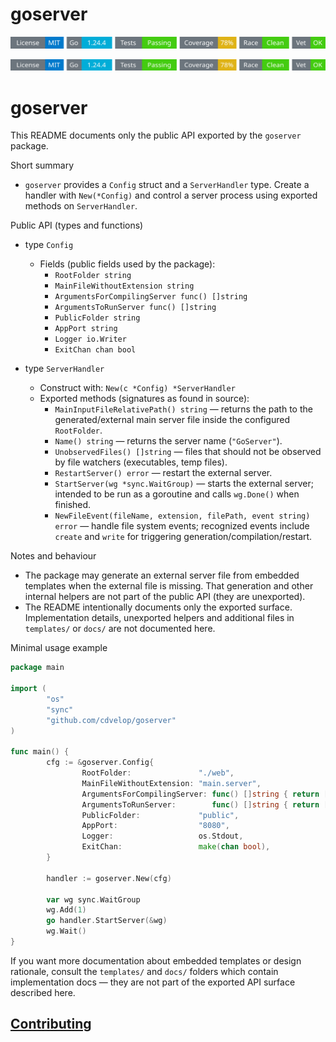 # goserver
<!-- START_SECTION:BADGES_SECTION -->
<a href="docs/img/badges.svg"><img src="docs/img/badges.svg" alt="Project Badges" title="Generated by badges.sh from github.com/cdvelop/devscripts"></a>
<!-- END_SECTION:BADGES_SECTION -->
<!-- START_SECTION:BADGES_SECTION -->
<a href="docs/img/badges.svg"><img src="docs/img/badges.svg" alt="Project Badges" title="Generated by badges.sh from github.com/cdvelop/devscripts"></a>
# goserver

This README documents only the public API exported by the `goserver` package.

Short summary
 - `goserver` provides a `Config` struct and a `ServerHandler` type. Create a handler with `New(*Config)` and control a server process using exported methods on `ServerHandler`.

Public API (types and functions)

- type `Config`
	- Fields (public fields used by the package):
		- `RootFolder string`
		- `MainFileWithoutExtension string`
		- `ArgumentsForCompilingServer func() []string`
		- `ArgumentsToRunServer func() []string`
		- `PublicFolder string`
		- `AppPort string`
		- `Logger io.Writer`
		- `ExitChan chan bool`

- type `ServerHandler`
	- Construct with: `New(c *Config) *ServerHandler`
	- Exported methods (signatures as found in source):
		- `MainInputFileRelativePath() string` — returns the path to the generated/external main server file inside the configured `RootFolder`.
		- `Name() string` — returns the server name (`"GoServer"`).
		- `UnobservedFiles() []string` — files that should not be observed by file watchers (executables, temp files).
		- `RestartServer() error` — restart the external server.
		- `StartServer(wg *sync.WaitGroup)` — starts the external server; intended to be run as a goroutine and calls `wg.Done()` when finished.
		- `NewFileEvent(fileName, extension, filePath, event string) error` — handle file system events; recognized events include `create` and `write` for triggering generation/compilation/restart.

Notes and behaviour
- The package may generate an external server file from embedded templates when the external file is missing. That generation and other internal helpers are not part of the public API (they are unexported).
- The README intentionally documents only the exported surface. Implementation details, unexported helpers and additional files in `templates/` or `docs/` are not documented here.

Minimal usage example

```go
package main

import (
		"os"
		"sync"
		"github.com/cdvelop/goserver"
)

func main() {
		cfg := &goserver.Config{
				RootFolder:               "./web",
				MainFileWithoutExtension: "main.server",
				ArgumentsForCompilingServer: func() []string { return []string{} },
				ArgumentsToRunServer:        func() []string { return []string{} },
				PublicFolder:             "public",
				AppPort:                  "8080",
				Logger:                   os.Stdout,
				ExitChan:                 make(chan bool),
		}

		handler := goserver.New(cfg)

		var wg sync.WaitGroup
		wg.Add(1)
		go handler.StartServer(&wg)
		wg.Wait()
}
```

If you want more documentation about embedded templates or design rationale, consult the `templates/` and `docs/` folders which contain implementation docs — they are not part of the exported API surface described here.


## [Contributing](https://github.com/cdvelop/cdvelop/blob/main/CONTRIBUTING.md)